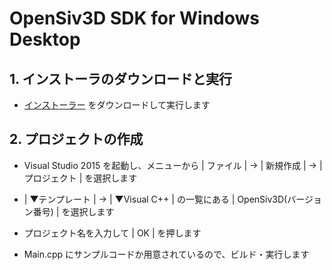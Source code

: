 <h1>OpenSiv3D SDK for Windows Desktop</h1>

## 1. インストーラのダウンロードと実行 ##
- <a href="http://siv3d.jp/downloads/Siv3D/OpenSiv3D(0.0.5)Installer.exe">インストーラー</a> をダウンロードして実行します

## 2. プロジェクトの作成
- Visual Studio 2015 を起動し、メニューから | ファイル | → | 新規作成 | → | プロジェクト | を選択します

- | ▼テンプレート | → | ▼Visual C++ | の一覧にある | OpenSiv3D(バージョン番号) | を選択します

-  プロジェクト名を入力して | OK | を押します

- Main.cpp にサンプルコードか用意されているので、ビルド・実行します
